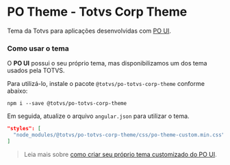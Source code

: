# PO Theme - Totvs Corp Theme

Tema da Totvs para aplicações desenvolvidas com [PO UI](http://po-ui.io).

### Como usar o tema

O **PO UI** possui o seu próprio tema, mas disponibilizamos um dos tema usados pela TOTVS.

Para utilizá-lo, instale o pacote `@totvs/po-totvs-corp-theme` conforme abaixo:

```
npm i --save @totvs/po-totvs-corp-theme
```

Em seguida, atualize o arquivo `angular.json` para utilizar o tema.

```json
"styles": [
  "node_modules/@totvs/po-totvs-corp-theme/css/po-theme-custom.min.css"
]
```

> Leia mais sobre [como criar seu próprio tema customizado do PO UI][create-theme-customization].

[create-theme-customization]: https://po-ui.io/guides/create-theme-customization
